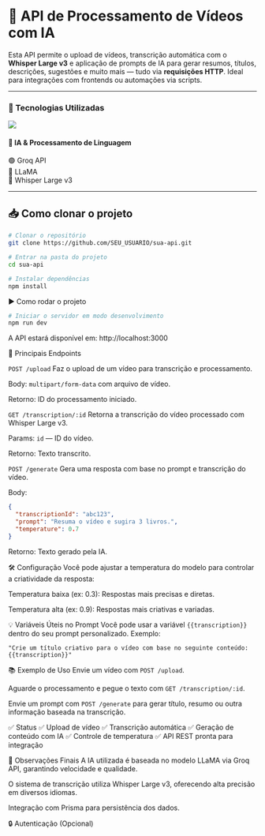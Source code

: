 # 📡 API de Processamento de Vídeos com IA

Esta API permite o upload de vídeos, transcrição automática com o **Whisper Large v3** e aplicação de prompts de IA para gerar resumos, títulos, descrições, sugestões e muito mais — tudo via **requisições HTTP**. Ideal para integrações com frontends ou automações via scripts.

---

### 🚀 Tecnologias Utilizadas

<p align="left">
  <img src="https://skillicons.dev/icons?i=nodejs,fastify,prisma" />
</p>

#### 🤖 IA & Processamento de Linguagem

<p align="left">
  🟢 Groq API <br />
  🦙 LLaMA <br />
  🎤 Whisper Large v3
</p>

---

## 📥 Como clonar o projeto

```bash
# Clonar o repositório
git clone https://github.com/SEU_USUARIO/sua-api.git

# Entrar na pasta do projeto
cd sua-api

# Instalar dependências
npm install
```

▶️ Como rodar o projeto
```bash
# Iniciar o servidor em modo desenvolvimento
npm run dev
```
A API estará disponível em: http://localhost:3000

📡 Principais Endpoints

`POST /upload`
Faz o upload de um vídeo para transcrição e processamento.

Body: `multipart/form-data` com arquivo de vídeo.

Retorno: ID do processamento iniciado.

`GET /transcription/:id`
Retorna a transcrição do vídeo processado com Whisper Large v3.

Params: `id` — ID do vídeo.

Retorno: Texto transcrito.

`POST /generate`
Gera uma resposta com base no prompt e transcrição do vídeo.

Body:

```json
{
  "transcriptionId": "abc123",
  "prompt": "Resuma o vídeo e sugira 3 livros.",
  "temperature": 0.7
}
```
Retorno: Texto gerado pela IA.

🛠️ Configuração
Você pode ajustar a temperatura do modelo para controlar a criatividade da resposta:

Temperatura baixa (ex: 0.3): Respostas mais precisas e diretas.

Temperatura alta (ex: 0.9): Respostas mais criativas e variadas.

💡 Variáveis Úteis no Prompt
Você pode usar a variável `{{transcription}}` dentro do seu prompt personalizado. Exemplo:

```arduino
"Crie um título criativo para o vídeo com base no seguinte conteúdo: {{transcription}}"
```
📚 Exemplo de Uso
Envie um vídeo com `POST /upload`.

Aguarde o processamento e pegue o texto com `GET /transcription/:id`.

Envie um prompt com `POST /generate` para gerar título, resumo ou outra informação baseada na transcrição.

✅ Status
✅ Upload de vídeo
✅ Transcrição automática
✅ Geração de conteúdo com IA
✅ Controle de temperatura
✅ API REST pronta para integração

📌 Observações Finais
A IA utilizada é baseada no modelo LLaMA via Groq API, garantindo velocidade e qualidade.

O sistema de transcrição utiliza Whisper Large v3, oferecendo alta precisão em diversos idiomas.

Integração com Prisma para persistência dos dados.

🔒 Autenticação (Opcional)
<!-- Se sua API tiver autenticação, você pode adicionar aqui -->



